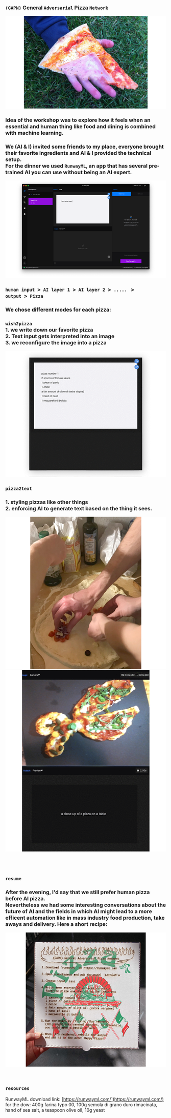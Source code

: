 ### `(GAPN)` General `Adversarial` Pizza `Network`   

![a](img/1_pizza-is-god.jpg)

### Idea of the workshop was to explore how it feels when an essential and human thing like food and dining is combined with machine learning.
### We (AI & I) invited some friends to my place, everyone brought their favorite ingredients and AI & I provided the technical setup. <br>For the dinner we used `RunwayML`, an app that has several pre-trained AI you can use without being an AI expert. 

![a](img/2_runway-2.png)   


### `human input`&nbsp;&nbsp;>&nbsp;&nbsp;`AI layer 1`&nbsp;&nbsp;>&nbsp;&nbsp;`AI layer 2`&nbsp;&nbsp;>&nbsp;&nbsp;`.....` &nbsp;&nbsp;>&nbsp;&nbsp; `output`&nbsp;&nbsp;>&nbsp;&nbsp;`Pizza`  


### We chose different modes for each pizza:
### `wish2pizza` <br> 1. we write down our favorite pizza <br> 2. Text input gets interpreted into an image <br> 3. we reconfigure the image into a pizza 
![a](img/txt2pizza.gif)   
   
### `pizza2text`   
### 1. styling pizzas like other things <br> 2. enforcing AI to generate text based on the thing it sees.
![a](img/3_pizza_making.jpg)
![a](img/pizza2txt-2.gif)
   

<br><br>
### `resume`   
### After the evening, I'd say that we still prefer human pizza before AI pizza. <br> Nevertheless we had some interesting conversations about the future of AI and the fields in which AI might lead to a more efficent automation like in mass industry food production, take aways and delivery. Here a short recipe:

![a](img/4_karton.jpg)

<br>

### `resources`   
RunwayML download link: [https://runwayml.com/](https://runwayml.com/)      
for the dow: 400g farina typo 00, 100g semola di grano duro rimacinata, hand of sea salt, a teaspoon olive oil, 10g yeast



